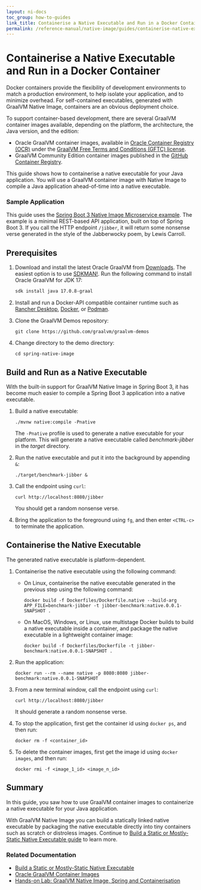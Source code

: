```yaml
---
layout: ni-docs
toc_group: how-to-guides
link_title: Containerise a Native Executable and Run in a Docker Container
permalink: /reference-manual/native-image/guides/containerise-native-executable-and-run-in-docker-container/
---
```


# Containerise a Native Executable and Run in a Docker Container

Docker containers provide the flexibility of development environments to match a production environment, to help isolate your application, and to minimize overhead. 
For self-contained executables, generated with GraalVM Native Image, containers are an obvious deployment choice.

To support container-based development, there are several GraalVM container images available, depending on the platform, the architecture, the Java version, and the edition:

- Oracle GraalVM container images, available in [Oracle Container Registry (OCR)](https://container-registry.oracle.com) under the [GraalVM Free Terms and Conditions (GFTC) license](https://www.oracle.com/downloads/licenses/graal-free-license.html).
- GraalVM Community Edition container images published in the [GitHub Container Registry](https://github.com/orgs/graalvm/packages).

This guide shows how to containerise a native executable for your Java application.
You will use a GraalVM container image with Native Image to compile a Java application ahead-of-time into a native executable.

### Sample Application

This guide uses the [Spring Boot 3 Native Image Microservice example](https://github.com/graalvm/graalvm-demos/blob/master/spring-native-image/README.md). 
The example is a minimal REST-based API application, built on top of Spring Boot 3.
If you call the HTTP endpoint `/jibber`, it will return some nonsense verse generated in the style of the Jabberwocky poem, by Lewis Carroll. 

## Prerequisites

1. Download and install the latest Oracle GraalVM from [Downloads](https://www.graalvm.org/downloads/).
The easiest option is to use [SDKMAN!](https://sdkman.io). Run the following command to install Oracle GraalVM for JDK 17:

    ```bash
    sdk install java 17.0.8-graal 
    ```

2. Install and run a Docker-API compatible container runtime such as [Rancher Desktop](https://docs.rancherdesktop.io/getting-started/installation/), [Docker](https://www.docker.io/gettingstarted/), or [Podman](https://podman.io/docs/installation). 

3. Clone the GraalVM Demos repository:

    ```shell
    git clone https://github.com/graalvm/graalvm-demos
    ```
    
4. Change directory to the demo directory:

    ```shell
    cd spring-native-image
    ```

## Build and Run as a Native Executable

With the built-in support for GraalVM Native Image in Spring Boot 3, it has become much easier to compile a Spring Boot 3 application into a native executable.

1. Build a native executable:

    ```shell
    ./mvnw native:compile -Pnative
    ```

    The `-Pnative` profile is used to generate a native executable for your platform.
    This will generate a native executable called _benchmark-jibber_ in the _target_ directory.

2. Run the native executable and put it into the background by appending `&`:

    ```shell
    ./target/benchmark-jibber &
    ```

3. Call the endpoint using `curl`:

    ```shell
    curl http://localhost:8080/jibber
    ```

    You should get a random nonsense verse. 

4. Bring the application to the foreground using `fg`, and then enter `<CTRL-c>` to terminate the application.
        
## Containerise the Native Executable

The generated native executable is platform-dependent.

1. Containerise the native executable using the following command:

    - On Linux, containerise the native executable generated in the previous step using the following command:
    
        ```shell
        docker build -f Dockerfiles/Dockerfile.native --build-arg APP_FILE=benchmark-jibber -t jibber-benchmark:native.0.0.1-SNAPSHOT .
        ```

    - On MacOS, Windows, or Linux, use multistage Docker builds to build a native executable inside a container, and package the native executable in a lightweight container image:
    
        ```shell
        docker build -f Dockerfiles/Dockerfile -t jibber-benchmark:native.0.0.1-SNAPSHOT .
        ```  

2. Run the application:

    ```shell
    docker run --rm --name native -p 8080:8080 jibber-benchmark:native.0.0.1-SNAPSHOT
    ```

3. From a new terminal window, call the endpoint using `curl`:

    ```shell
    curl http://localhost:8080/jibber
    ```

    It should generate a random nonsense verse.

4. To stop the application, first get the container id using `docker ps`, and then run:

    ```shell
    docker rm -f <container_id>
    ```

5. To delete the container images, first get the image id using `docker images`, and then run:

    ```shell
    docker rmi -f <image_1_id> <image_n_id>
    ```

## Summary

In this guide, you saw how to use GraalVM container images to containerize a native executable for your Java application.

With GraalVM Native Image you can build a statically linked native executable by packaging the native executable directly into tiny containers such as scratch or distroless images. 
Continue to [Build a Static or Mostly-Static Native Executable guide](build-static-and-mostly-static-executable.md) to learn more.

### Related Documentation

* [Build a Static or Mostly-Static Native Executable](build-static-and-mostly-static-executable.md)
* <a href="https://docs.oracle.com/en/graalvm/jdk/17/docs/getting-started/container-images/" target="_blank">Oracle GraalVM Container Images</a>
* <a href="https://luna.oracle.com/lab/fdfd090d-e52c-4481-a8de-dccecdca7d68" target="_blank">Hands-on Lab: GraalVM Native Image, Spring and Containerisation</a>

